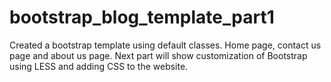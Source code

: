 # bootstrap_blog_template_part1
Created a bootstrap template using default classes. Home page, contact us page and about us page.  Next part will show customization of Bootstrap using LESS and adding CSS to the website.

